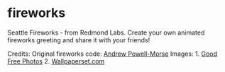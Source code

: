 # fireworks
Seattle Fireworks - from Redmond Labs. Create your own animated fireworks greeting and share it with your friends!

Credits:
  Original fireworks code: [Andrew Powell-Morse](https://airbrake.io/blog/javascript/fourth-of-july-javascript-fireworks)
  Images:
    1. [Good Free Photos](https://www.goodfreephotos.com/)
    2. [Wallpaperset.com](https://wallpaperset.com/)
    